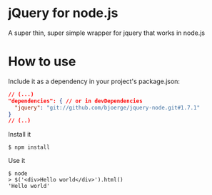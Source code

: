 # jQuery for node.js

A super thin, super simple wrapper for jquery that works in node.js

# How to use

Include it as a dependency in your project's package.json:

```json
// (...)
"dependencies": { // or in devDependencies
  "jquery": "git://github.com/bjoerge/jquery-node.git#1.7.1"
}
// (..)
```

Install it

    $ npm install
  
Use it

    $ node
    > $('<div>Hello world</div>').html()
    'Hello world'
